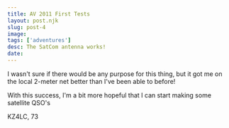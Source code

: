 ```yaml
---
title: AV 2011 First Tests
layout: post.njk
slug: post-4
image: 
tags: ['adventures']
desc: The SatCom antenna works!
date: 
---
```


I wasn't sure if there would be any purpose for this thing, but it got me on the local 2-meter net better than I've been able to before!

With this success, I'm a bit more hopeful that I can start making some satellite QSO's

KZ4LC,
73